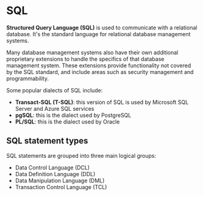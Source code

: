 # SQL

**Structured Query Language (SQL)** is used to communicate with a relational database. It's the standard language for relational database management systems.

Many database management systems also have their own additional proprietary extensions to handle the specifics of that database management system. These extensions provide functionality not covered by the SQL standard, and include areas such as security management and programmability.

Some popular dialects of SQL include:
- **Transact-SQL (T-SQL)**: this version of SQL is used by Microsoft SQL Server and Azure SQL services
- **pgSQL**: this is the dialect used by PostgreSQL
- **PL/SQL**: this is the dialect used by Oracle

## SQL statement types

SQL statements are grouped into three main logical groups:
- Data Control Language (DCL)
- Data Definition Language (DDL)
- Data Manipulation Language (DML)
- Transaction Control Language (TCL)